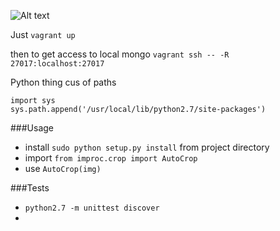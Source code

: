 ![Alt text](https://www.codeship.io/projects/e9507f10-c840-0131-f8da-46db0ea8aa49/status)

Just `vagrant up`

then to get access to local mongo
`vagrant ssh -- -R 27017:localhost:27017`

Python thing cus of paths
````
import sys
sys.path.append('/usr/local/lib/python2.7/site-packages')
````

###Usage

+ install `sudo python setup.py install` from project directory
+ import `from improc.crop import AutoCrop`
+ use `AutoCrop(img)`

###Tests
+ `python2.7 -m unittest discover`
+
